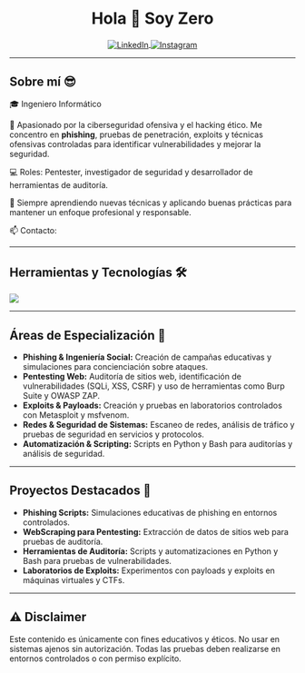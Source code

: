 <h1 align="center">Hola 👋 Soy Zero</h1> 

<p align="center">
  <a href="https://www.linkedin.com/in/tu-linkedin" target="blank">
    <img align="center" src="https://img.shields.io/badge/LinkedIn-000000?style=for-the-badge&logo=linkedin&logoColor=blue" alt="LinkedIn"/>
  </a>
  <a href="https://www.instagram.com/guarindev/" target="blank">
    <img align="center" src="https://img.shields.io/badge/Instagram-000000?style=for-the-badge&logo=instagram&logoColor=dd2a7b" alt="Instagram"/>
  </a>
</p>

---

<h2>Sobre mí 😎</h2>

<p>
🎓 Ingeniero Informático  

🔐 Apasionado por la ciberseguridad ofensiva y el hacking ético. Me concentro en **phishing**, pruebas de penetración, exploits y técnicas ofensivas controladas para identificar vulnerabilidades y mejorar la seguridad.

💻 Roles: Pentester, investigador de seguridad y desarrollador de herramientas de auditoría.

🚀 Siempre aprendiendo nuevas técnicas y aplicando buenas prácticas para mantener un enfoque profesional y responsable.

📫 Contacto: <b></b>
</p>

---

<h2>Herramientas y Tecnologías 🛠️</h2>
<p>
  <a href="https://skillicons.dev">
    <img src="https://skillicons.dev/icons?i=python,bash,git,github,kali,metasploit,wireshark,sql" />
  </a>
</p>

---

<h2>Áreas de Especialización 🎯</h2>
<ul>
  <li><b>Phishing & Ingeniería Social:</b> Creación de campañas educativas y simulaciones para concienciación sobre ataques.</li>
  <li><b>Pentesting Web:</b> Auditoría de sitios web, identificación de vulnerabilidades (SQLi, XSS, CSRF) y uso de herramientas como Burp Suite y OWASP ZAP.</li>
  <li><b>Exploits & Payloads:</b> Creación y pruebas en laboratorios controlados con Metasploit y msfvenom.</li>
  <li><b>Redes & Seguridad de Sistemas:</b> Escaneo de redes, análisis de tráfico y pruebas de seguridad en servicios y protocolos.</li>
  <li><b>Automatización & Scripting:</b> Scripts en Python y Bash para auditorías y análisis de seguridad.</li>
</ul>

---

<h2>Proyectos Destacados 🧰</h2>
<ul>
  <li><b>Phishing Scripts:</b> Simulaciones educativas de phishing en entornos controlados.</li>
  <li><b>WebScraping para Pentesting:</b> Extracción de datos de sitios web para pruebas de auditoría.</li>
  <li><b>Herramientas de Auditoría:</b> Scripts y automatizaciones en Python y Bash para pruebas de vulnerabilidades.</li>
  <li><b>Laboratorios de Exploits:</b> Experimentos con payloads y exploits en máquinas virtuales y CTFs.</li>
</ul>

---

<h2>⚠️ Disclaimer</h2>
<p>
Este contenido es únicamente con fines educativos y éticos. No usar en sistemas ajenos sin autorización. Todas las pruebas deben realizarse en entornos controlados o con permiso explícito.
</p>
